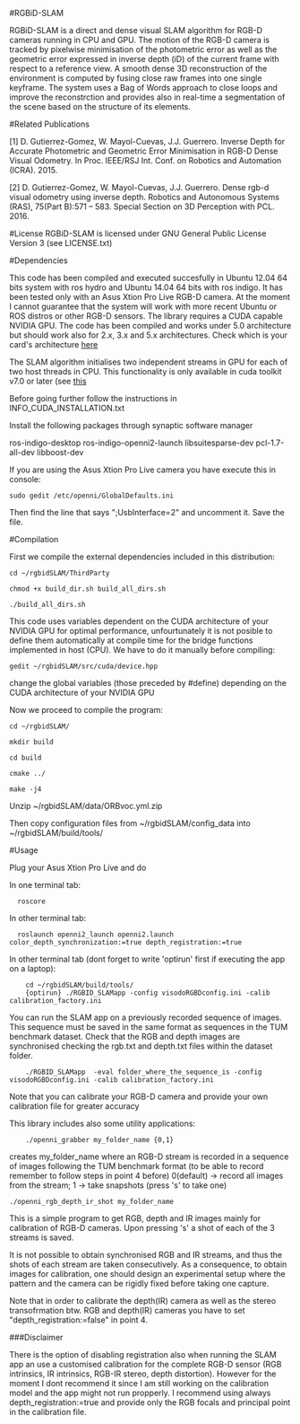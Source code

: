 #RGBiD-SLAM

RGBiD-SLAM is a direct and dense visual SLAM algorithm for RGB-D cameras running in CPU and GPU. The motion of the RGB-D camera is tracked by pixelwise minimisation of the photometric error as well as the geometric error expressed in inverse depth (iD) of the current frame with respect to a reference view. A smooth dense 3D reconstruction of the environment is computed by fusing close raw frames into one single keyframe. The system uses a Bag of Words approach to close loops and improve the reconstrction and provides also in real-time a segmentation of the scene based on the structure of its elements.

#Related Publications

[1] D. Gutierrez-Gomez, W. Mayol-Cuevas, J.J. Guerrero. Inverse Depth for Accurate Photometric and Geometric Error Minimisation in RGB-D Dense Visual Odometry. In Proc. IEEE/RSJ Int. Conf. on Robotics and Automation (ICRA). 2015.

[2] D. Gutierrez-Gomez, W. Mayol-Cuevas, J.J. Guerrero. Dense rgb-d visual odometry using inverse depth. Robotics and Autonomous Systems (RAS), 75(Part B):571 – 583. Special Section on 3D Perception with PCL. 2016.

#License
RGBiD-SLAM is licensed under GNU General Public License Version 3 (see LICENSE.txt)

#Dependencies

This code has been compiled and executed succesfully in Ubuntu 12.04 64 bits system with ros hydro and Ubuntu 14.04 64 bits with ros indigo.
It has been tested only with an Asus Xtion Pro Live RGB-D camera.
At the moment I cannot guarantee that the system will work with more recent Ubuntu or ROS distros or other RGB-D sensors.
The library requires a CUDA capable NVIDIA GPU. The code has been compiled and works under 5.0 architecture but should work also for 2.x, 3.x and 5.x architectures. Check which is your card's architecture [here](https://en.wikipedia.org/wiki/CUDA#GPUs_supported)

The SLAM algorithm initialises two independent streams in GPU for each of two host threads in CPU. This functionality is only available in cuda toolkit v7.0 or later (see [this](https://devblogs.nvidia.com/parallelforall/gpu-pro-tip-cuda-7-streams-simplify-concurrency/)

Before going further follow the instructions in INFO_CUDA_INSTALLATION.txt

Install the following packages through synaptic software manager

ros-indigo-desktop
ros-indigo-openni2-launch
libsuitesparse-dev 
pcl-1.7-all-dev
libboost-dev

If you are using the Asus Xtion Pro Live camera you have execute this in console:

	sudo gedit /etc/openni/GlobalDefaults.ini

Then find the line that says ";UsbInterface=2" and uncomment it. Save the file.


#Compilation

First we compile the external dependencies included in this distribution:

  	cd ~/rgbidSLAM/ThirdParty
  	
  	chmod +x build_dir.sh build_all_dirs.sh
  	
  	./build_all_dirs.sh  
  
 This code uses variables dependent on the CUDA architecture of your NVIDIA GPU for optimal performance, unfourtunately it is not posible to define them automatically at compile time for the bridge functions implemented in host (CPU). We have to do it manually before compiling:
 
 	gedit ~/rgbidSLAM/src/cuda/device.hpp 
 	
 change the global variables (those preceded by #define) depending on the CUDA architecture of your NVIDIA GPU
  
Now we proceed to compile the program:

	cd ~/rgbidSLAM/
	
	mkdir build
	
	cd build
	
	cmake ../
	
	make -j4
  
Unzip ~/rgbidSLAM/data/ORBvoc.yml.zip

Then copy configuration files from ~/rgbidSLAM/config_data into ~/rgbidSLAM/build/tools/

#Usage


Plug your Asus Xtion Pro Live and do

In one terminal tab:

      roscore
  
In other terminal tab:

      roslaunch openni2_launch openni2.launch color_depth_synchronization:=true depth_registration:=true

  
In other terminal tab (dont forget to write 'optirun' first if executing the app on a laptop):  

        cd ~/rgbidSLAM/build/tools/    
        {optirun} ./RGBID_SLAMapp -config visodoRGBDconfig.ini -calib calibration_factory.ini  
    
You can run the SLAM app on a previously recorded sequence of images. This sequence must be saved in the same format as sequences in the TUM benchmark dataset. Check that the RGB and depth images are synchronised checking the rgb.txt and depth.txt files within the dataset folder. 
      	
      	./RGBID_SLAMapp  -eval folder_where_the_sequence_is -config visodoRGBDconfig.ini -calib calibration_factory.ini

Note that you can calibrate your RGB-D camera and provide your own calibration file for greater accuracy
  


This library includes also some utility applications: 
 

        ./openni_grabber my_folder_name {0,1} 
  
creates my_folder_name where an RGB-D stream is recorded in a sequence of images following the TUM benchmark format (to be able to record remember to follow steps in point 4 before)
0(default) -> record all images  from the stream;  1 -> take snapshots (press 's' to take one)


  
 	./openni_rgb_depth_ir_shot my_folder_name	
	
This is a simple program to get RGB, depth and IR images mainly for
calibration of RGB-D cameras. Upon pressing 's' a shot of each of the 
3 streams is saved. 

It is not possible to obtain synchronised RGB and IR streams, and thus the
shots of each stream are taken consecutively. As a consequence, to obtain images 
for calibration, one should design an experimental setup where the 
pattern and the camera can be rigidly fixed before taking one capture.

Note that in order to calibrate the depth(IR) camera as well as the stereo transofrmation btw. RGB and depth(IR) cameras you have to set "depth_registration:=false" in point 4.
   
 ###Disclaimer
 
 There is the option of disabling registration also when running the SLAM app an use a customised calibration 
 for the complete RGB-D sensor (RGB intrinsics, IR intrinsics, RGB-IR stereo, depth distortion). 
 However for the moment I dont recommend it since I am still working on the calibration model and the app might not run propperly.
 I recommend using always depth_registration:=true and provide only the RGB focals and principal point in the calibration file.
 
	







